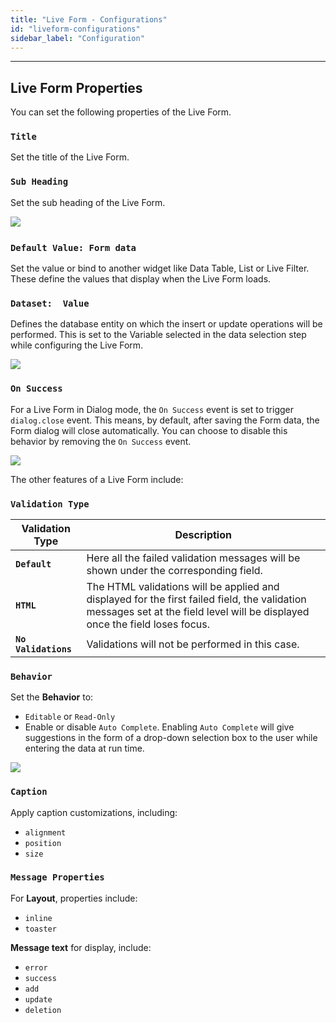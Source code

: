 ```yaml
---
title: "Live Form - Configurations"
id: "liveform-configurations"
sidebar_label: "Configuration"
---
```

---
## Live Form Properties

You can set the following properties of the Live Form. 

### `Title`
Set the title of the Live Form.

### `Sub Heading`
Set the sub heading of the Live Form. 

[![](/learn/assets/liveform_props1.png)](/learn/assets/liveform_props1.png)  

### `Default Value: Form data`
Set the value or bind to another widget like Data Table, List or Live Filter. These define the values that display when the Live Form loads.

### `Dataset:  Value`
Defines the database entity on which the insert or update operations will be performed. This is set to the Variable selected in the data selection step while configuring the Live Form.

[![](/learn/assets/liveform_props2.png)](/learn/assets/liveform_props2.png)

### `On Success`
For a Live Form in Dialog mode, the `On Success` event is set to trigger `dialog.close` event. This means, by default, after saving the Form data, the Form dialog will close automatically. You can choose to disable this behavior by removing the `On Success` event. 

[![](/learn/assets/lf_dialog_successevent.png)](/learn/assets/lf_dialog_successevent.png)


The other features of a Live Form include:

### `Validation Type`

|Validation Type | Description |
|---|---|
|**`Default`** |Here all the failed validation messages will be shown under the corresponding field. |
|**`HTML`** | The HTML validations will be applied and displayed for the first failed field, the validation messages set at the field level will be displayed once the field loses focus.|
|**`No Validations`** | Validations will not be performed in this case.|

### `Behavior` 
Set the **Behavior** to:
- `Editable` or `Read-Only`
- Enable or disable `Auto Complete`. Enabling `Auto Complete` will give suggestions in the form of a drop-down selection box to the user while entering the data at run time. 

[![](/learn/assets/liveform_settings.png)](/learn/assets/liveform_settings.png)

### `Caption`
Apply caption customizations, including: 
- `alignment`
- `position`
- `size`

### `Message Properties`
For **Layout**, properties include:
- `inline`
- `toaster`

**Message text** for display, include: 
- `error` 
- `success`
- `add`
- `update`
- `deletion`



